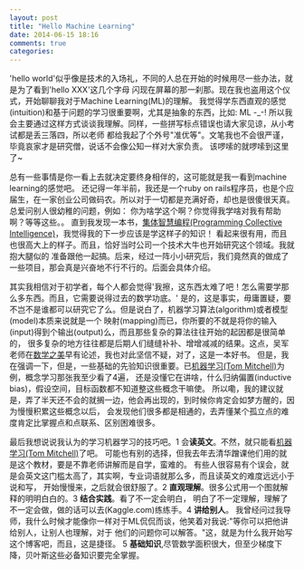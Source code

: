 ```yaml
---
layout: post
title: "Hello Machine Learning"
date: 2014-06-15 18:16
comments: true
categories: 
---
```

'hello world'似乎像是技术的入场礼，不同的人总在开始的时候用尽一些办法，就是为了看到'hello XXX'这几个字母
闪现在屏幕的那一刹那。现在我也盗用这个仪式，开始聊聊我对于Machine Learning(ML)的理解。
我觉得学东西直观的感觉(intuition)和基于问题的学习很重要啊，尤其是抽象的东西，比如: ML -_-!
所以我会主要通过这样方式谈谈我理解。同样，一些拼写标点错误也请大家见谅，从小考试都是丢三落四，所以老师
都给我起了个外号"准优等"。文笔我也不会很严谨，毕竟哀家才是研究僧，说话不会像公知一样对大家负责。
该啰嗦的就啰嗦到这里了~

总有一些事情是你一看上去就决定要终身相伴的，这可能就是我一看到machine learning的感觉吧。
还记得一年半前，我还是一个ruby on rails程序员，也是个应届生，在一家创业公司做码农。所以对于一切都是充满好奇，却也是很傻很天真。
总爱问别人很幼稚的问题，例如：
你为啥学这个啊？你觉得我学啥对我有帮助啊？等等这些。。
直到我发现一本书，[集体智慧编程(Programming Collective Intelligence)](http://book.douban.com/subject/3288908/)，我觉得我的下一步应该是学这样子的知识！
看起来很有用，而且也很高大上的样子。而且，恰好当时公司一个技术大牛也开始研究这个领域。我就抱大腿似的
准备跟他一起搞。后来，经过一阵小小研究后，我们竟然真的做成了一些项目，那会真是兴奋地不行不行的。后面会具体介绍。


其实我相信对于初学者，每个人都会觉得'我擦，这东西太难了吧！怎么需要学那么多东西。而且，它需要说得过去的数学功底。'
是的，这是事实，毋庸置疑，要不岂不是谁都可以研究它了么。但是说白了，机器学习算法(algorithm)或者模型(model)本质来说就是一个
映射(mapping)而已，你所要的不就是将你的输入(input)得到个输出(output)么，而且那些复杂的算法往往开始的起因都是很简单的，
很多复杂的地方往往都是后期人们缝缝补补、增增减减的结果。这点，吴军老师在[数学之美](http://book.douban.com/subject/10750155/)早有论述，我也对此坚信不疑，对了，这是一本好书。
但是，我在强调一下，但是，一些基础的先验知识很重要。已[机器学习(Tom Mitchell)](http://book.douban.com/subject/1102235/)为例，概念学习那张我至少看了4遍，
还是没懂它在讲啥，什么归纳偏置(inductive bias)，假设空间，目标函数都不知道整这些概念干嘛使。
所以嘞，我的建议就是，弄了半天还不会的就搁一边，他会再出现的，到时候你肯定会如梦方醒的，因为慢慢积累这些概念以后，
会发现他们很多都是相通的，去弄懂某个孤立点的难度肯定比掌握点和点联系、区别困难很多。

最后我想说说我认为的学习机器学习的技巧吧。1 会**读英文**。不然，就只能看[机器学习(Tom Mitchell)](http://book.douban.com/subject/1102235/)了吧。
可能也有别的选择，但我去年去清华蹭课他们用的就是这个教材，要是不靠老师讲解而是自学，蛮难的。
有些人很容易有个误会，就是会英文这门槛太高了，其实啊，专业词语就那么多，而且读英文的难度远远小于说和写，
开始慢慢来，之后就会很舒服了。2 **直观理解**。很多公式用一个图就解释的明明白白的。3 **结合实践**。看了不一定会明白，
明白了不一定理解，理解了不一定会做，做的话可以去(Kaggle.com)练练手。4 **讲给别人**。
我曾经问过我导师，我什么时候才能像你一样对于ML侃侃而谈，他笑着对我说:"等你可以把他讲给别人，让别人也理解，对于
他们的问题你可以解答。"这，就是为什么我开始写这个博客吧，而且，这是捷径。
5 **基础知识**,尽管数学面积很大，但至少梯度下降，贝叶斯这些必备知识要完全掌握。

